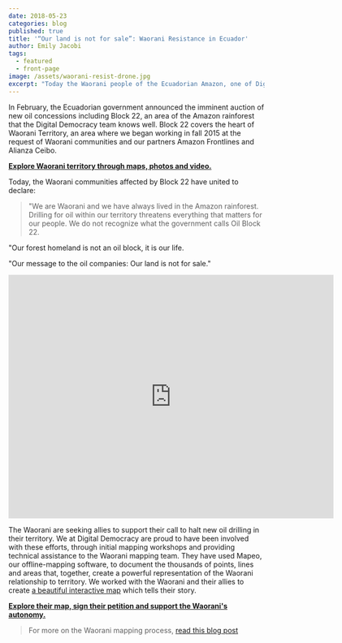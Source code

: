 ```yaml
---
date: 2018-05-23
categories: blog
published: true
title: '“Our land is not for sale”: Waorani Resistance in Ecuador'
author: Emily Jacobi
tags:
  - featured
  - front-page
image: /assets/waorani-resist-drone.jpg
excerpt: "Today the Waorani people of the Ecuadorian Amazon, one of Digital Democracy's close partners, are launching a campaign against new oil blocks that overlap their territory. Read their story; explore their territory through an interactive map; listen to their words and support their vision."
---
```

In February, the Ecuadorian government announced the imminent auction of new oil concessions including Block 22, an area of the Amazon rainforest that the Digital Democracy team knows well. Block 22 covers the heart of Waorani Territory, an area where we began working in fall 2015 at the request of Waorani communities and our partners Amazon Frontlines and Alianza Ceibo.

[**Explore Waorani territory through maps, photos and video.**](https://waoresist.amazonfrontlines.org/explore/)

Today, the Waorani communities affected by Block 22 have united to declare:

>"We are Waorani and we have always lived in the Amazon rainforest. Drilling for oil within our territory threatens everything that matters for our people. We do not recognize what the government calls Oil Block 22.
>
"Our forest homeland is not an oil block, it is our life.
>
"Our message to the oil companies: Our land is not for sale."

<p class="image">
  <span class="right-aligned">
    <iframe src="https://player.vimeo.com/video/271504104?background=1" width="640" height="480" frameborder="0" webkitallowfullscreen mozallowfullscreen allowfullscreen></iframe>
    <a href="https://waoresist.amazonfrontlines.org" class="clickable-overlay"></a>
  </span>
</p>

The Waorani are seeking allies to support their call to halt new oil drilling in their territory. We at Digital Democracy are proud to have been involved with these efforts, through initial mapping workshops and providing technical assistance to the Waorani mapping team. They have used Mapeo, our offline-mapping software, to document the thousands of points, lines and areas that, together, create a powerful representation of the Waorani relationship to territory. We worked with the Waorani and their allies to create [a beautiful interactive map](https://waoresist.amazonfrontlines.org/explore/) which tells their story.

[**Explore their map, sign their petition and support the Waorani's autonomy.**](https://waoresist.amazonfrontlines.org/explore/)

>For more on the Waorani mapping process, [read this blog post](/blog/update-from-the-ecuadorian-amazon/)

